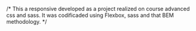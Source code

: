 /*
This a responsive developed as a project realized on course advanced css and sass.
It was codificaded using Flexbox, sass and that BEM methodology.
*/ 